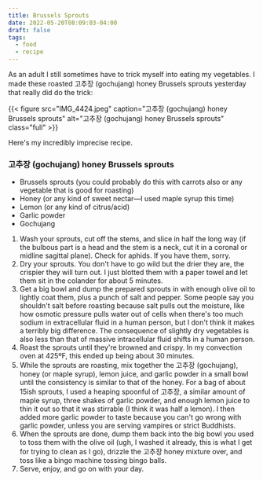 ```yaml
---
title: Brussels Sprouts
date: 2022-05-20T08:09:03-04:00
draft: false
tags:
  - food
  - recipe
---
```


As an adult I still sometimes have to trick myself into eating my vegetables. I made these roasted 고추장 (gochujang) honey Brussels sprouts yesterday that really did do the trick:

{{< figure src="IMG_4424.jpeg" caption="고추장 (gochujang) honey Brussels sprouts" alt="고추장 (gochujang) honey Brussels sprouts" class="full" >}}

Here's my incredibly imprecise recipe.

### 고추장 (gochujang) honey Brussels sprouts

* Brussels sprouts (you could probably do this with carrots also or any vegetable that is good for roasting)
* Honey (or any kind of sweet nectar—I used maple syrup this time)
* Lemon (or any kind of citrus/acid)
* Garlic powder
* Gochujang

1. Wash your sprouts, cut off the stems, and slice in half the long way (if the bulbous part is a head and the stem is a neck, cut it in a coronal or midline sagittal plane). Check for aphids. If you have them, sorry.
2. Dry your sprouts. You don't have to go wild but the drier they are, the crispier they will turn out. I just blotted them with a paper towel and let them sit in the colander for about 5 minutes.
3. Get a big bowl and dump the prepared sprouts in with enough olive oil to lightly coat them, plus a punch of salt and pepper. Some people say you shouldn't salt before roasting because salt pulls out the moisture, like how osmotic pressure pulls water out of cells when there's too much sodium in extracellular fluid in a human person, but I don't think it makes a terribly big difference. The consequence of slightly dry vegetables is also less than that of massive intracellular fluid shifts in a human person.
4. Roast the sprouts until they're browned and crispy. In my convection oven at 425ºF, this ended up being about 30 minutes.
5. While the sprouts are roasting, mix together the 고추장 (gochujang), honey (or maple syrup), lemon juice, and garlic powder in a small bowl until the consistency is similar to that of the honey. For a bag of about 15ish sprouts, I used a heaping spoonful of 고추장, a similar amount of maple syrup, three shakes of garlic powder, and enough lemon juice to thin it out so that it was stirrable (I think it was half a lemon). I then added more garlic powder to taste because you can't go wrong with garlic powder, unless you are serving vampires or strict Buddhists.
6. When the sprouts are done, dump them back into the big bowl you used to toss them with the olive oil (ugh, I washed it already, this is what I get for trying to clean as I go), drizzle the 고추장 honey mixture over, and toss like a bingo machine tossing bingo balls.
7. Serve, enjoy, and go on with your day.